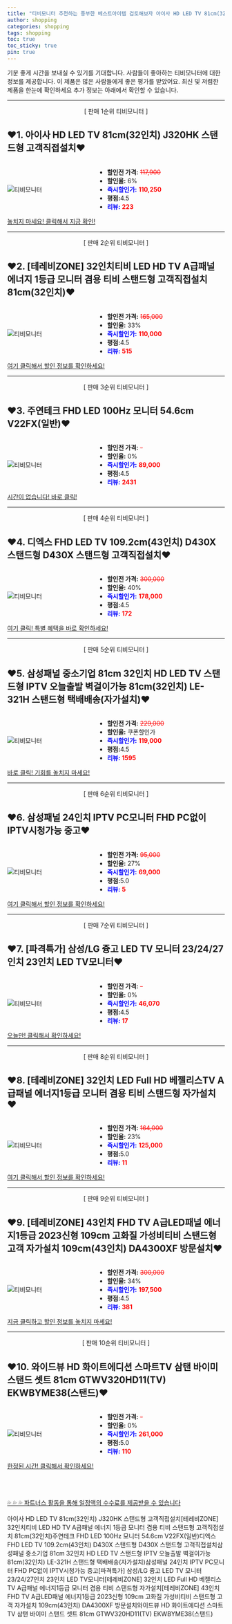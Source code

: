 ```yaml
---
title: "티비모니터 추천하는 풍부한 베스트아이템 검토해보자 아이사 HD LED TV 81cm(32인치)"
author: shopping
categories: shopping
tags: shopping
toc: true
toc_sticky: true
pin: true
---
```

기분 좋게 시간을 보내실 수 있기를 기대합니다. 사람들이 좋아하는 티비모니터에 대한 정보를 제공합니다. 이 제품은 많은 사람들에게 좋은 평가를 받았어요. 최신 및 저렴한 제품을 한눈에 확인하세요 추가 정보는 아래에서 확인할 수 있습니다.

---
<p class="toplist" style="margin: 0 auto; display: block; width: fit-content;">[ 판매 1순위 티비모니터 ]</p>

<h2><strong>❤️1. 아이사 HD LED TV 81cm(32인치) J320HK 스탠드형 고객직접설치❤️</strong></h2>

<div style="display: flex; align-items: center;">
    <div style="flex: 0.4;">
        <img src="https://thumbnail7.coupangcdn.com/thumbnails/remote/230x230ex/image/retail/images/524009214715361-ee93fe7a-16b6-466e-9f78-1244b4c968f6.jpg" alt="티비모니터" style="max-width: 100%;">
    </div>
    <div style="flex: 0.6; margin-left: 10px;">
        <ul>
            <li><strong>할인전 가격:</strong> <del style="color: red;">117,900</del></li>
            <li><strong>할인율:</strong> 6%</li>
            <li><span style='color:blue'><strong>즉시할인가:</strong></span> <span style='color:red'><strong>110,250</strong></span></li>
            <li><strong>평점:</strong>4.5</li>
            <li><span style='color:blue'><strong>리뷰:</strong></span> <span style='color:red'><strong>223</strong></span></li>
        </ul>
    </div>
</div>
<div class="center">
    <a href="https://William4Davisa.github.io?lptag=AF9450613&subid=githubio&pageKey=6715521853&traceid=V0-153&itemId=15605556575&vendorItemId=82823819403" class="myButton">
        놓치지 마세요! 클릭해서 지금 확인!
    </a>
</div>


---
<p class="toplist" style="margin: 0 auto; display: block; width: fit-content;">[ 판매 2순위 티비모니터 ]</p>

<h2><strong>❤️2. [테레비ZONE] 32인치티비 LED HD TV A급패널 에너지 1등급 모니터 겸용 티비 스탠드형 고객직접설치 81cm(32인치)❤️</strong></h2>

<div style="display: flex; align-items: center;">
    <div style="flex: 0.4;">
        <img src="https://thumbnail10.coupangcdn.com/thumbnails/remote/230x230ex/image/vendor_inventory/6d0d/28972c1110fcd20303f1fa88b5cefd7824aeffa91fc403a4da2472cc26a1.jpg" alt="티비모니터" style="max-width: 100%;">
    </div>
    <div style="flex: 0.6; margin-left: 10px;">
        <ul>
            <li><strong>할인전 가격:</strong> <del style="color: red;">165,000</del></li>
            <li><strong>할인율:</strong> 33%</li>
            <li><span style='color:blue'><strong>즉시할인가:</strong></span> <span style='color:red'><strong>110,000</strong></span></li>
            <li><strong>평점:</strong>4.5</li>
            <li><span style='color:blue'><strong>리뷰:</strong></span> <span style='color:red'><strong>515</strong></span></li>
        </ul>
    </div>
</div>
<div class="center">
    <a href="https://William4Davisa.github.io?lptag=AF9450613&subid=githubio&pageKey=7631725226&traceid=V0-153&itemId=20256745246&vendorItemId=87075421666" class="myButton">
        여기 클릭해서 할인 정보를 확인하세요!
    </a>
</div>


---
<p class="toplist" style="margin: 0 auto; display: block; width: fit-content;">[ 판매 3순위 티비모니터 ]</p>

<h2><strong>❤️3. 주연테크 FHD LED 100Hz 모니터 54.6cm V22FX(일반)❤️</strong></h2>

<div style="display: flex; align-items: center;">
    <div style="flex: 0.4;">
        <img src="https://thumbnail9.coupangcdn.com/thumbnails/remote/230x230ex/image/retail/images/872526171265639-c5cdb06c-3b81-4439-b50c-a5ef1404f4bd.jpg" alt="티비모니터" style="max-width: 100%;">
    </div>
    <div style="flex: 0.6; margin-left: 10px;">
        <ul>
            <li><strong>할인전 가격:</strong> <del style="color: red;">-</del></li>
            <li><strong>할인율:</strong> 0%</li>
            <li><span style='color:blue'><strong>즉시할인가:</strong></span> <span style='color:red'><strong>89,000</strong></span></li>
            <li><strong>평점:</strong>4.5</li>
            <li><span style='color:blue'><strong>리뷰:</strong></span> <span style='color:red'><strong>2431</strong></span></li>
        </ul>
    </div>
</div>
<div class="center">
    <a href="https://William4Davisa.github.io?lptag=AF9450613&subid=githubio&pageKey=7410323525&traceid=V0-153&itemId=19198810280&vendorItemId=86316217055" class="myButton">
        시간이 없습니다! 바로 클릭!
    </a>
</div>


---
<p class="toplist" style="margin: 0 auto; display: block; width: fit-content;">[ 판매 4순위 티비모니터 ]</p>

<h2><strong>❤️4. 디엑스 FHD LED TV 109.2cm(43인치) D430X 스탠드형 D430X 스탠드형 고객직접설치❤️</strong></h2>

<div style="display: flex; align-items: center;">
    <div style="flex: 0.4;">
        <img src="https://thumbnail10.coupangcdn.com/thumbnails/remote/230x230ex/image/vendor_inventory/7222/093e443aa47f0153bf1e1cb28e64fddea8beac9d66a0572512a555282eec.jpg" alt="티비모니터" style="max-width: 100%;">
    </div>
    <div style="flex: 0.6; margin-left: 10px;">
        <ul>
            <li><strong>할인전 가격:</strong> <del style="color: red;">300,000</del></li>
            <li><strong>할인율:</strong> 40%</li>
            <li><span style='color:blue'><strong>즉시할인가:</strong></span> <span style='color:red'><strong>178,000</strong></span></li>
            <li><strong>평점:</strong>4.5</li>
            <li><span style='color:blue'><strong>리뷰:</strong></span> <span style='color:red'><strong>172</strong></span></li>
        </ul>
    </div>
</div>
<div class="center">
    <a href="https://William4Davisa.github.io?lptag=AF9450613&subid=githubio&pageKey=6776888546&traceid=V0-153&itemId=15925815224&vendorItemId=84884013051" class="myButton">
        여기 클릭! 특별 혜택을 바로 확인하세요!
    </a>
</div>


---
<p class="toplist" style="margin: 0 auto; display: block; width: fit-content;">[ 판매 5순위 티비모니터 ]</p>

<h2><strong>❤️5. 삼성패널 중소기업 81cm 32인치 HD LED TV 스탠드형 IPTV 오늘출발 벽걸이가능 81cm(32인치) LE-321H 스탠드형 택배배송(자가설치)❤️</strong></h2>

<div style="display: flex; align-items: center;">
    <div style="flex: 0.4;">
        <img src="https://thumbnail10.coupangcdn.com/thumbnails/remote/230x230ex/image/vendor_inventory/a65e/8475bada7c5c632beb2a76f4027e6d4c39da511d17c2dedd2e8bcc7f35be.jpg" alt="티비모니터" style="max-width: 100%;">
    </div>
    <div style="flex: 0.6; margin-left: 10px;">
        <ul>
            <li><strong>할인전 가격:</strong> <del style="color: red;">229,000</del></li>
            <li><strong>할인율:</strong> 쿠폰할인가</li>
            <li><span style='color:blue'><strong>즉시할인가:</strong></span> <span style='color:red'><strong>119,000</strong></span></li>
            <li><strong>평점:</strong>4.5</li>
            <li><span style='color:blue'><strong>리뷰:</strong></span> <span style='color:red'><strong>1595</strong></span></li>
        </ul>
    </div>
</div>
<div class="center">
    <a href="https://William4Davisa.github.io?lptag=AF9450613&subid=githubio&pageKey=7621158806&traceid=V0-153&itemId=20205910703&vendorItemId=88741912024" class="myButton">
        바로 클릭! 기회를 놓치지 마세요!
    </a>
</div>


---
<p class="toplist" style="margin: 0 auto; display: block; width: fit-content;">[ 판매 6순위 티비모니터 ]</p>

<h2><strong>❤️6. 삼성패널 24인치 IPTV PC모니터 FHD PC없이 IPTV시청가능 중고❤️</strong></h2>

<div style="display: flex; align-items: center;">
    <div style="flex: 0.4;">
        <img src="https://thumbnail8.coupangcdn.com/thumbnails/remote/230x230ex/image/vendor_inventory/33ff/c9dd8156b82e672a5562aed67d17a9046d5b02fa7c8a4907e676b6f8b409.jpg" alt="티비모니터" style="max-width: 100%;">
    </div>
    <div style="flex: 0.6; margin-left: 10px;">
        <ul>
            <li><strong>할인전 가격:</strong> <del style="color: red;">95,000</del></li>
            <li><strong>할인율:</strong> 27%</li>
            <li><span style='color:blue'><strong>즉시할인가:</strong></span> <span style='color:red'><strong>69,000</strong></span></li>
            <li><strong>평점:</strong>5.0</li>
            <li><span style='color:blue'><strong>리뷰:</strong></span> <span style='color:red'><strong>5</strong></span></li>
        </ul>
    </div>
</div>
<div class="center">
    <a href="https://William4Davisa.github.io?lptag=AF9450613&subid=githubio&pageKey=7881456350&traceid=V0-153&itemId=21555209896&vendorItemId=88607813889" class="myButton">
        여기 클릭해서 할인 정보를 확인하세요!
    </a>
</div>


---
<p class="toplist" style="margin: 0 auto; display: block; width: fit-content;">[ 판매 7순위 티비모니터 ]</p>

<h2><strong>❤️7. [파격특가] 삼성/LG 즁고 LED TV 모니터 23/24/27인치 23인치 LED TV모니터❤️</strong></h2>

<div style="display: flex; align-items: center;">
    <div style="flex: 0.4;">
        <img src="https://thumbnail9.coupangcdn.com/thumbnails/remote/230x230ex/image/vendor_inventory/583f/a67e1b785009ac3963786e780b9c61a99a6adf759a8a4632b4bde6d13942.jpg" alt="티비모니터" style="max-width: 100%;">
    </div>
    <div style="flex: 0.6; margin-left: 10px;">
        <ul>
            <li><strong>할인전 가격:</strong> <del style="color: red;">-</del></li>
            <li><strong>할인율:</strong> 0%</li>
            <li><span style='color:blue'><strong>즉시할인가:</strong></span> <span style='color:red'><strong>46,070</strong></span></li>
            <li><strong>평점:</strong>4.5</li>
            <li><span style='color:blue'><strong>리뷰:</strong></span> <span style='color:red'><strong>17</strong></span></li>
        </ul>
    </div>
</div>
<div class="center">
    <a href="https://William4Davisa.github.io?lptag=AF9450613&subid=githubio&pageKey=7594431331&traceid=V0-153&itemId=20075513070&vendorItemId=87171215196" class="myButton">
        오늘만! 클릭해서 확인하세요!
    </a>
</div>


---
<p class="toplist" style="margin: 0 auto; display: block; width: fit-content;">[ 판매 8순위 티비모니터 ]</p>

<h2><strong>❤️8. [테레비ZONE] 32인치 LED Full HD 베젤리스TV A급패널 에너지1등급 모니터 겸용 티비 스탠드형 자가설치❤️</strong></h2>

<div style="display: flex; align-items: center;">
    <div style="flex: 0.4;">
        <img src="https://thumbnail6.coupangcdn.com/thumbnails/remote/230x230ex/image/vendor_inventory/bef4/09d11a74f8a7f2d7bccb5a8162834b03d3b015b72f12ecc6e30a7615ebe8.jpg" alt="티비모니터" style="max-width: 100%;">
    </div>
    <div style="flex: 0.6; margin-left: 10px;">
        <ul>
            <li><strong>할인전 가격:</strong> <del style="color: red;">164,000</del></li>
            <li><strong>할인율:</strong> 23%</li>
            <li><span style='color:blue'><strong>즉시할인가:</strong></span> <span style='color:red'><strong>125,000</strong></span></li>
            <li><strong>평점:</strong>5.0</li>
            <li><span style='color:blue'><strong>리뷰:</strong></span> <span style='color:red'><strong>11</strong></span></li>
        </ul>
    </div>
</div>
<div class="center">
    <a href="https://William4Davisa.github.io?lptag=AF9450613&subid=githubio&pageKey=8103677289&traceid=V0-153&itemId=22931276285&vendorItemId=89965645377" class="myButton">
        여기 클릭해서 할인 정보를 확인하세요!
    </a>
</div>


---
<p class="toplist" style="margin: 0 auto; display: block; width: fit-content;">[ 판매 9순위 티비모니터 ]</p>

<h2><strong>❤️9. [테레비ZONE] 43인치 FHD TV A급LED패널 에너지1등급 2023신형 109cm 고화질 가성비티비 스탠드형 고객 자가설치 109cm(43인치) DA4300XF 방문설치❤️</strong></h2>

<div style="display: flex; align-items: center;">
    <div style="flex: 0.4;">
        <img src="https://thumbnail9.coupangcdn.com/thumbnails/remote/230x230ex/image/vendor_inventory/5568/6c485785bac9bcfa93eda4bfef5feba7fa694395f95f20c4a37b47297c78.png" alt="티비모니터" style="max-width: 100%;">
    </div>
    <div style="flex: 0.6; margin-left: 10px;">
        <ul>
            <li><strong>할인전 가격:</strong> <del style="color: red;">300,000</del></li>
            <li><strong>할인율:</strong> 34%</li>
            <li><span style='color:blue'><strong>즉시할인가:</strong></span> <span style='color:red'><strong>197,500</strong></span></li>
            <li><strong>평점:</strong>4.5</li>
            <li><span style='color:blue'><strong>리뷰:</strong></span> <span style='color:red'><strong>381</strong></span></li>
        </ul>
    </div>
</div>
<div class="center">
    <a href="https://William4Davisa.github.io?lptag=AF9450613&subid=githubio&pageKey=7670968061&traceid=V0-153&itemId=20463071632&vendorItemId=87475057448" class="myButton">
        지금 클릭하고 할인 정보를 놓치지 마세요!
    </a>
</div>


---
<p class="toplist" style="margin: 0 auto; display: block; width: fit-content;">[ 판매 10순위 티비모니터 ]</p>

<h2><strong>❤️10. 와이드뷰 HD 화이트에디션 스마트TV 삼탠 바이미 스탠드 셋트 81cm GTWV320HD11(TV) EKWBYME38(스탠드)❤️</strong></h2>

<div style="display: flex; align-items: center;">
    <div style="flex: 0.4;">
        <img src="https://thumbnail8.coupangcdn.com/thumbnails/remote/230x230ex/image/retail/images/1570947057329541-9c22658b-6dde-43a9-a6b9-b57fe8a1031e.jpg" alt="티비모니터" style="max-width: 100%;">
    </div>
    <div style="flex: 0.6; margin-left: 10px;">
        <ul>
            <li><strong>할인전 가격:</strong> <del style="color: red;">-</del></li>
            <li><strong>할인율:</strong> 0%</li>
            <li><span style='color:blue'><strong>즉시할인가:</strong></span> <span style='color:red'><strong>261,000</strong></span></li>
            <li><strong>평점:</strong>5.0</li>
            <li><span style='color:blue'><strong>리뷰:</strong></span> <span style='color:red'><strong>110</strong></span></li>
        </ul>
    </div>
</div>
<div class="center">
    <a href="https://William4Davisa.github.io?lptag=AF9450613&subid=githubio&pageKey=8142926718&traceid=V0-153&itemId=21664636784&vendorItemId=88715246846" class="myButton">
        한정된 시간! 클릭해서 확인하세요!
    </a>
</div>

<br><br><br>[💦 💦 💦 파트너스 활동을 통해 일정액의 수수료를 제공받을 수 있습니다](https://link.coupang.com/a/bcpT2c)<br><br>아이사 HD LED TV 81cm(32인치) J320HK 스탠드형 고객직접설치[테레비ZONE] 32인치티비 LED HD TV A급패널 에너지 1등급 모니터 겸용 티비 스탠드형 고객직접설치 81cm(32인치)주연테크 FHD LED 100Hz 모니터 54.6cm V22FX(일반)디엑스 FHD LED TV 109.2cm(43인치) D430X 스탠드형 D430X 스탠드형 고객직접설치삼성패널 중소기업 81cm 32인치 HD LED TV 스탠드형 IPTV 오늘출발 벽걸이가능 81cm(32인치) LE-321H 스탠드형 택배배송(자가설치)삼성패널 24인치 IPTV PC모니터 FHD PC없이 IPTV시청가능 중고[파격특가] 삼성/LG 즁고 LED TV 모니터 23/24/27인치 23인치 LED TV모니터[테레비ZONE] 32인치 LED Full HD 베젤리스TV A급패널 에너지1등급 모니터 겸용 티비 스탠드형 자가설치[테레비ZONE] 43인치 FHD TV A급LED패널 에너지1등급 2023신형 109cm 고화질 가성비티비 스탠드형 고객 자가설치 109cm(43인치) DA4300XF 방문설치와이드뷰 HD 화이트에디션 스마트TV 삼탠 바이미 스탠드 셋트 81cm GTWV320HD11(TV) EKWBYME38(스탠드)
